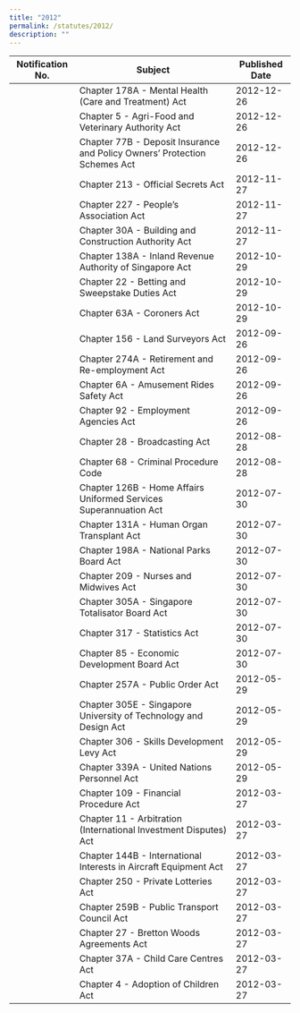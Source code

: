 ```yaml
---
title: "2012"
permalink: /statutes/2012/
description: ""
---
```

|Notification No.|Subject|Published Date|
|---|---|---|
||Chapter 178A - Mental Health (Care and Treatment) Act|2012-12-26|
||Chapter 5 - Agri-Food and Veterinary Authority Act|2012-12-26|
||Chapter 77B - Deposit Insurance and Policy Owners’ Protection Schemes Act|2012-12-26|
||Chapter 213 - Official Secrets Act|2012-11-27|
||Chapter 227 - People’s Association Act|2012-11-27|
||Chapter 30A - Building and Construction Authority Act|2012-11-27|
||Chapter 138A - Inland Revenue Authority of Singapore Act|2012-10-29|
||Chapter 22 - Betting and Sweepstake Duties Act|2012-10-29|
||Chapter 63A - Coroners Act|2012-10-29|
||Chapter 156 - Land Surveyors Act|2012-09-26|
||Chapter 274A - Retirement and Re-employment Act|2012-09-26|
||Chapter 6A - Amusement Rides Safety Act|2012-09-26|
||Chapter 92 - Employment Agencies Act|2012-09-26|
||Chapter 28 - Broadcasting Act|2012-08-28|
||Chapter 68 - Criminal Procedure Code|2012-08-28|
||Chapter 126B - Home Affairs Uniformed Services Superannuation Act|2012-07-30|
||Chapter 131A - Human Organ Transplant Act|2012-07-30|
||Chapter 198A - National Parks Board Act|2012-07-30|
||Chapter 209 - Nurses and Midwives Act|2012-07-30|
||Chapter 305A - Singapore Totalisator Board Act|2012-07-30|
||Chapter 317 - Statistics Act|2012-07-30|
||Chapter 85 - Economic Development Board Act|2012-07-30|
||Chapter 257A - Public Order Act|2012-05-29|
||Chapter 305E - Singapore University of Technology and Design Act|2012-05-29|
||Chapter 306 - Skills Development Levy Act|2012-05-29|
||Chapter 339A - United Nations Personnel Act|2012-05-29|
||Chapter 109 - Financial Procedure Act|2012-03-27|
||Chapter 11 - Arbitration (International Investment Disputes) Act|2012-03-27|
||Chapter 144B - International Interests in Aircraft Equipment Act|2012-03-27|
||Chapter 250 - Private Lotteries Act|2012-03-27|
||Chapter 259B - Public Transport Council Act|2012-03-27|
||Chapter 27 - Bretton Woods Agreements Act|2012-03-27|
||Chapter 37A - Child Care Centres Act|2012-03-27|
||Chapter 4 - Adoption of Children Act|2012-03-27|